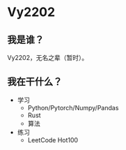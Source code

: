 # Vy2202

## 我是谁？

Vy2202，无名之辈（暂时）。

## 我在干什么？

- 学习
  - Python/Pytorch/Numpy/Pandas
  - Rust
  - 算法
- 练习
  - LeetCode Hot100
